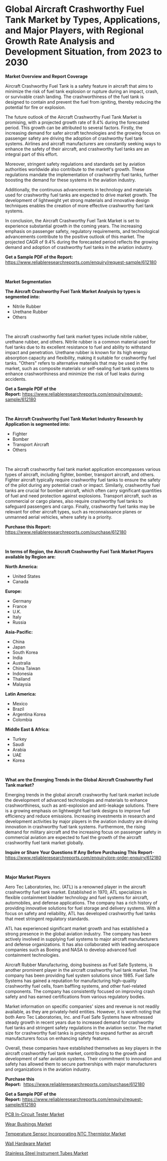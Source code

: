 <p><h1>Global Aircraft Crashworthy Fuel Tank Market by Types, Applications, and Major Players, with Regional Growth Rate Analysis and Development Situation, from 2023 to 2030</h1></p><p><strong>Market Overview and Report Coverage</strong></p>
<p><p>Aircraft Crashworthy Fuel Tank is a safety feature in aircraft that aims to minimize the risk of fuel tank explosion or rupture during an impact, crash, or survivable crash landing. The crashworthiness of the fuel tank is designed to contain and prevent the fuel from igniting, thereby reducing the potential for fire or explosion.</p><p>The future outlook of the Aircraft Crashworthy Fuel Tank Market is promising, with a projected growth rate of 9.4% during the forecasted period. This growth can be attributed to several factors. Firstly, the increasing demand for safer aircraft technologies and the growing focus on passenger safety are driving the adoption of crashworthy fuel tank systems. Airlines and aircraft manufacturers are constantly seeking ways to enhance the safety of their aircraft, and crashworthy fuel tanks are an integral part of this effort.</p><p>Moreover, stringent safety regulations and standards set by aviation authorities worldwide also contribute to the market's growth. These regulations mandate the implementation of crashworthy fuel tanks, further boosting the demand for these systems in the aviation industry.</p><p>Additionally, the continuous advancements in technology and materials used for crashworthy fuel tanks are expected to drive market growth. The development of lightweight yet strong materials and innovative design techniques enables the creation of more effective crashworthy fuel tank systems.</p><p>In conclusion, the Aircraft Crashworthy Fuel Tank Market is set to experience substantial growth in the coming years. The increasing emphasis on passenger safety, regulatory requirements, and technological advancements contribute to the positive outlook of this market. The projected CAGR of 9.4% during the forecasted period reflects the growing demand and adoption of crashworthy fuel tanks in the aviation industry.</p></p>
<p><strong>Get a Sample PDF of the Report:</strong> <a href="https://www.reliableresearchreports.com/enquiry/request-sample/612180">https://www.reliableresearchreports.com/enquiry/request-sample/612180</a></p>
<p>&nbsp;</p>
<p><strong>Market Segmentation</strong></p>
<p><strong>The Aircraft Crashworthy Fuel Tank Market Analysis by types is segmented into:</strong></p>
<p><ul><li>Nitrile Rubber</li><li>Urethane Rubber</li><li>Others</li></ul></p>
<p>&nbsp;</p>
<p><p>The aircraft crashworthy fuel tank market types include nitrile rubber, urethane rubber, and others. Nitrile rubber is a common material used for fuel tanks due to its excellent resistance to fuel and ability to withstand impact and penetration. Urethane rubber is known for its high energy absorption capacity and flexibility, making it suitable for crashworthy fuel tanks. "Others" refers to alternative materials that may be used in the market, such as composite materials or self-sealing fuel tank systems to enhance crashworthiness and minimize the risk of fuel leaks during accidents.</p></p>
<p><strong>Get a Sample PDF of the Report:</strong>&nbsp;<a href="https://www.reliableresearchreports.com/enquiry/request-sample/612180">https://www.reliableresearchreports.com/enquiry/request-sample/612180</a></p>
<p>&nbsp;</p>
<p><strong>The Aircraft Crashworthy Fuel Tank Market Industry Research by Application is segmented into:</strong></p>
<p><ul><li>Fighter</li><li>Bomber</li><li>Transport Aircraft</li><li>Others</li></ul></p>
<p>&nbsp;</p>
<p><p>The aircraft crashworthy fuel tank market application encompasses various types of aircraft, including fighter, bomber, transport aircraft, and others. Fighter aircraft typically require crashworthy fuel tanks to ensure the safety of the pilot during any potential crash or impact. Similarly, crashworthy fuel tanks are crucial for bomber aircraft, which often carry significant quantities of fuel and need protection against explosions. Transport aircraft, such as commercial or cargo planes, also require crashworthy fuel tanks to safeguard passengers and cargo. Finally, crashworthy fuel tanks may be relevant for other aircraft types, such as reconnaissance planes or unmanned aerial vehicles, where safety is a priority.</p></p>
<p><strong>Purchase this Report:</strong>&nbsp; <a href="https://www.reliableresearchreports.com/purchase/612180">https://www.reliableresearchreports.com/purchase/612180</a></p>
<p>&nbsp;</p>
<p><strong>In terms of Region, the Aircraft Crashworthy Fuel Tank Market Players available by Region are:</strong></p>
<p>
    <p> <strong> North America: </strong>
        <ul>
            <li>United States</li>
            <li>Canada</li>
        </ul>
        </p> 
    <p> <strong> Europe: </strong>
        <ul>
            <li>Germany</li>
            <li>France</li>
            <li>U.K.</li>
            <li>Italy</li>
            <li>Russia</li>
        </ul>
        </p> 
    <p> <strong> Asia-Pacific: </strong>
        <ul>
            <li>China</li>
            <li>Japan</li>
            <li>South Korea</li>
            <li>India</li>
            <li>Australia</li>
            <li>China Taiwan</li>
            <li>Indonesia</li>
            <li>Thailand</li>
            <li>Malaysia</li>
        </ul>
        </p> 
    <p> <strong> Latin America: </strong>
        <ul>
            <li>Mexico</li>
            <li>Brazil</li>
            <li>Argentina Korea</li>
            <li>Colombia</li>
        </ul>
        </p> 
    <p> <strong> Middle East & Africa: </strong>
        <ul>
            <li>Turkey</li>
            <li>Saudi</li>
            <li>Arabia</li>
            <li>UAE</li>
            <li>Korea</li>
        </ul>
    </p>
    </p>
<p>&nbsp;</p>
<p><strong>What are the Emerging Trends in the Global Aircraft Crashworthy Fuel Tank market?</strong></p>
<p><p>Emerging trends in the global aircraft crashworthy fuel tank market include the development of advanced technologies and materials to enhance crashworthiness, such as anti-explosion and anti-leakage solutions. There is a growing emphasis on lightweight fuel tank designs to improve fuel efficiency and reduce emissions. Increasing investments in research and development activities by major players in the aviation industry are driving innovation in crashworthy fuel tank systems. Furthermore, the rising demand for military aircraft and the increasing focus on passenger safety in commercial aviation are expected to fuel the growth of the aircraft crashworthy fuel tank market globally.</p></p>
<p><strong>Inquire or Share Your Questions If Any Before Purchasing This Report</strong>- <a href="https://www.reliableresearchreports.com/enquiry/pre-order-enquiry/612180">https://www.reliableresearchreports.com/enquiry/pre-order-enquiry/612180</a></p>
<p>&nbsp;</p>
<p><strong>Major Market Players</strong></p>
<p><p>Aero Tec Laboratories, Inc. (ATL) is a renowned player in the aircraft crashworthy fuel tank market. Established in 1970, ATL specializes in flexible containment bladder technology and fuel systems for aircraft, automobiles, and defense applications. The company has a rich history of providing innovative solutions for fuel storage and delivery systems. With a focus on safety and reliability, ATL has developed crashworthy fuel tanks that meet stringent regulatory standards.</p><p>ATL has experienced significant market growth and has established a strong presence in the global aviation industry. The company has been actively involved in supplying fuel systems to major aircraft manufacturers and defense organizations. It has also collaborated with leading aerospace companies such as Boeing and NASA to develop advanced fuel containment technologies.</p><p>Aircraft Rubber Manufacturing, doing business as Fuel Safe Systems, is another prominent player in the aircraft crashworthy fuel tank market. The company has been providing fuel system solutions since 1985. Fuel Safe Systems has gained a reputation for manufacturing high-quality crashworthy fuel cells, foam baffling systems, and other fuel-related components. The company has consistently focused on improving crash safety and has earned certifications from various regulatory bodies.</p><p>Market information on specific companies' sizes and revenue is not readily available, as they are privately-held entities. However, it is worth noting that both Aero Tec Laboratories, Inc. and Fuel Safe Systems have witnessed steady growth in recent years due to increased demand for crashworthy fuel tanks and stringent safety regulations in the aviation sector. The market size for crashworthy fuel tanks is projected to expand further as aircraft manufacturers focus on enhancing safety features.</p><p>Overall, these companies have established themselves as key players in the aircraft crashworthy fuel tank market, contributing to the growth and development of safer aviation systems. Their commitment to innovation and safety has allowed them to secure partnerships with major manufacturers and organizations in the aviation industry.</p></p>
<p><strong>Purchase this Report:</strong>&nbsp;&nbsp;<a href="https://www.reliableresearchreports.com/purchase/612180">https://www.reliableresearchreports.com/purchase/612180</a></p>
<p></p>
<p><strong>Get a Sample PDF of the Report:</strong>&nbsp;<a href="https://www.reliableresearchreports.com/enquiry/request-sample/612180">https://www.reliableresearchreports.com/enquiry/request-sample/612180</a></p>
<p><p><a href="https://github.com/mabutironaldo/Market-Research-Report-List-1/blob/main/pcb-in-circuit-tester-market.md">PCB In-Circuit Tester Market</a></p><p><a href="https://medium.com/@carolhunter1939/wear-bushings-market-analysis-its-cagr-market-segmentation-and-global-industry-overview-d053701d9e32">Wear Bushings Market</a></p><p><a href="https://github.com/castoriffic/Market-Research-Report-List-1/blob/main/temperature-sensor-incorporating-ntc-thermistor-market.md">Temperature Sensor Incorporating NTC Thermistor Market</a></p><p><a href="https://medium.com/@donnakelly19891/wall-hardware-nbsp-market-focuses-on-market-share-size-and-projected-forecast-till-2030-756b3246e633">Wall Hardware Market</a></p><p><a href="https://www.linkedin.com/pulse/stainless-steel-instrument-tubes-market-size-share-global-edsyf/">Stainless Steel Instrument Tubes Market</a></p></p>